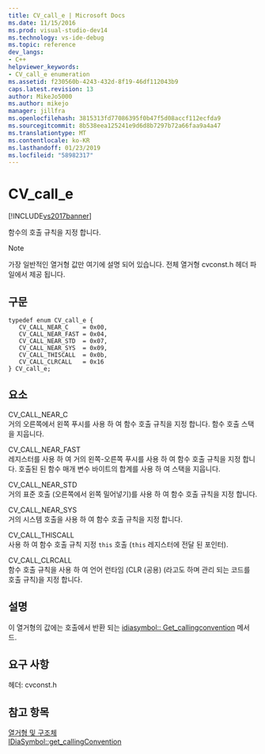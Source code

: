 ```yaml
---
title: CV_call_e | Microsoft Docs
ms.date: 11/15/2016
ms.prod: visual-studio-dev14
ms.technology: vs-ide-debug
ms.topic: reference
dev_langs:
- C++
helpviewer_keywords:
- CV_call_e enumeration
ms.assetid: f230560b-4243-432d-8f19-46df112043b9
caps.latest.revision: 13
author: MikeJo5000
ms.author: mikejo
manager: jillfra
ms.openlocfilehash: 3815313fd77086395f0b47f5d08accf112ecfda9
ms.sourcegitcommit: 8b538eea125241e9d6d8b7297b72a66faa9a4a47
ms.translationtype: MT
ms.contentlocale: ko-KR
ms.lasthandoff: 01/23/2019
ms.locfileid: "58982317"
---
```

# <a name="cvcalle"></a>CV_call_e
[!INCLUDE[vs2017banner](../../includes/vs2017banner.md)]

함수의 호출 규칙을 지정 합니다.  
  
> [!NOTE]
>  가장 일반적인 열거형 값만 여기에 설명 되어 있습니다. 전체 열거형 cvconst.h 헤더 파일에서 제공 됩니다.  
  
## <a name="syntax"></a>구문  
  
```cpp#  
typedef enum CV_call_e {   
   CV_CALL_NEAR_C    = 0x00,  
   CV_CALL_NEAR_FAST = 0x04,  
   CV_CALL_NEAR_STD  = 0x07,  
   CV_CALL_NEAR_SYS  = 0x09,  
   CV_CALL_THISCALL  = 0x0b,  
   CV_CALL_CLRCALL   = 0x16  
} CV_call_e;  
```  
  
## <a name="elements"></a>요소  
 CV_CALL_NEAR_C  
 거의 오른쪽에서 왼쪽 푸시를 사용 하 여 함수 호출 규칙을 지정 합니다. 함수 호출 스택을 지웁니다.  
  
 CV_CALL_NEAR_FAST  
 레지스터를 사용 하 여 거의 왼쪽-오른쪽 푸시를 사용 하 여 함수 호출 규칙을 지정 합니다. 호출된 된 함수 매개 변수 바이트의 합계를 사용 하 여 스택을 지웁니다.  
  
 CV_CALL_NEAR_STD  
 거의 표준 호출 (오른쪽에서 왼쪽 밀어넣기)를 사용 하 여 함수 호출 규칙을 지정 합니다.  
  
 CV_CALL_NEAR_SYS  
 거의 시스템 호출을 사용 하 여 함수 호출 규칙을 지정 합니다.  
  
 CV_CALL_THISCALL  
 사용 하 여 함수 호출 규칙 지정 `this` 호출 (`this` 레지스터에 전달 된 포인터).  
  
 CV_CALL_CLRCALL  
 함수 호출 규칙을 사용 하 여 언어 런타임 (CLR (공용) (라고도 하며 관리 되는 코드를 호출 규칙)을 지정 합니다.  
  
## <a name="remarks"></a>설명  
 이 열거형의 값에는 호출에서 반환 되는 [idiasymbol:: Get_callingconvention](../../debugger/debug-interface-access/idiasymbol-get-callingconvention.md) 메서드.  
  
## <a name="requirements"></a>요구 사항  
 헤더: cvconst.h  
  
## <a name="see-also"></a>참고 항목  
 [열거형 및 구조체](../../debugger/debug-interface-access/enumerations-and-structures.md)   
 [IDiaSymbol::get_callingConvention](../../debugger/debug-interface-access/idiasymbol-get-callingconvention.md)
